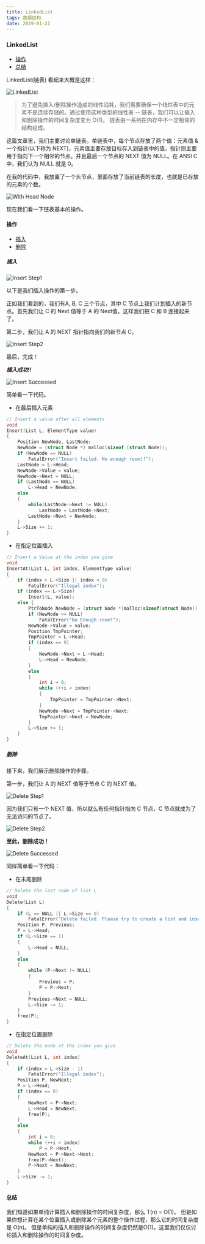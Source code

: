 ```yaml
---
title: LinkedList
tags: 数据结构
date: 2019-01-21
---
```


### LinkedList

- [操作](#操作)
- [总结](#总结)

LinkedList(链表) 看起来大概是这样：

![LinkedList](https://sherlockblaze.com/resources/img/cs/linkedlist/linkedlist.png)

> 为了避免插入/删除操作造成的线性消耗，我们需要确保一个线性表中的元素不是连续存储的。通过使用这种类型的线性表 -- 链表，我们可以让插入和删除操作的时间复杂度变为 O(1)。
链表由一系列在内存中不一定相邻的结构组成。

这篇文章里，我们主要讨论单链表。单链表中，每个节点存放了两个值：元素值 & 一个指针(以下称为 NEXT)，元素值主要存放目标存入到链表中的值，指针则主要用于指向下一个相邻的节点。并且最后一个节点的 NEXT 值为 NULL。在 ANSI C 中，我们认为 NULL 就是 0。

在我的代码中，我放置了一个头节点，里面存放了当前链表的长度，也就是已存放的元素的个数。

![With Head Node](https://sherlockblaze.com/resources/img/cs/linkedlist/linkedlist_with_head_node.png)

现在我们看一下链表基本的操作。

#### 操作

- [插入](#插入)
- [删除](#删除)

##### 插入

![Insert Step1](https://sherlockblaze.com/resources/img/cs/linkedlist/insert_step1.png)

以下是我们插入操作的第一步。

正如我们看到的，我们有A, B, C 三个节点，其中 C 节点上我们计划插入的新节点。首先我们让 C 的 Next 值等于 A 的 Next值，这样我们把 C 和 B 连接起来了。

第二步，我们让 A 的 NEXT 指针指向我们的新节点 C。

![Insert Step2](https://sherlockblaze.com/resources/img/cs/linkedlist/insert_step2.png)

最后，完成！

***插入成功!!***

![Insert Successed](https://sherlockblaze.com/resources/img/cs/linkedlist/insert_successed.png)

简单看一下代码。

+ 在最后插入元素

```cpp
// Insert a value after all elements
void
Insert(List L, ElementType value)
{
	Position NewNode, LastNode;
	NewNode = (struct Node *) malloc(sizeof (struct Node));
	if (NewNode == NULL)
		FatalError("Insert failed. No enough room!!");
	LastNode = L->Head;
	NewNode->Value = value;
	NewNode->Next = NULL;
	if (LastNode == NULL)
		L->Head = NewNode;
	else
	{
		while(LastNode->Next != NULL)
			LastNode = LastNode->Next;
		LastNode->Next = NewNode;
	}
	L->Size += 1;
}
```

+ 在指定位置插入

```cpp
// Insert a Value at the index you give
void
InsertAt(List L, int index, ElementType value)
{
	if (index > L->Size || index < 0)
		FatalError("Illegal index"); 
	if (index == L->Size)
		Insert(L, value);
	else {
		PtrToNode NewNode = (struct Node *)malloc(sizeof(struct Node));
		if (NewNode == NULL)
			FatalError("No Enough room!");
		NewNode->Value = value;
		Position TmpPointer;
		TmpPointer = L->Head;
		if (index == 0)
		{
			NewNode->Next = L->Head;
			L->Head = NewNode;
		}
		else
		{
			int i = 0;
			while (++i < index)
			{
				TmpPointer = TmpPointer->Next;
			}
			NewNode->Next = TmpPointer->Next;
			TmpPointer->Next = NewNode;
		}
		L->Size += 1;
	}
}
```

##### 删除

接下来，我们展示删除操作的步骤。

第一步，我们让 A 的 NEXT 值等于节点 C 的 NEXT 值。

![Delete Step1](https://sherlockblaze.com/resources/img/cs/linkedlist/delete_step1.png)

因为我们只有一个 NEXT 值，所以就么有任何指针指向 C 节点，C 节点就成为了无法访问的节点了。

![Delete Step2](https://sherlockblaze.com/resources/img/cs/linkedlist/delete_step2.png)

**至此，删除成功！**

![Delete Successed](https://sherlockblaze.com/resources/img/cs/linkedlist/delete_successed.png)

同样简单看一下代码：

+ 在末尾删除

```cpp
// Delete the last node of list L
void
Delete(List L)
{
	if (L == NULL || L->Size == 0)
		FatalError("Delete failed. Please try to create a list and insert some nodes into it.");
	Position P, Previous;
	P = L->Head;
	if (L->Size == 1)
	{
		L->Head = NULL;
	}
	else
	{
		while (P->Next != NULL)
		{
			Previous = P;
			P = P->Next;
		}
		Previous->Next = NULL;
		L->Size -= 1;
	}
	free(P);
}
```

+ 在指定位置删除

```cpp
// Delete the node at the index you give
void
DeleteAt(List L, int index)
{
	if (index > L->Size - 1)
		FatalError("Illegal index");
	Position P, NewNext;
	P = L->Head;
	if (index == 0)
	{
		NewNext = P->Next;
		L->Head = NewNext;
		free(P);
	}
	else
	{
		int i = 0;
		while (++i < index)
			P = P->Next;
		NewNext = P->Next->Next;
		free(P->Next);
		P->Next = NewNext;
	}
	L->Size -= 1;
}
```

#### 总结

我们知道如果单纯计算插入和删除操作的时间复杂度，那么 T(n) = O(1)。
但是如果你想计算在某个位置插入或删除某个元素的整个操作过程，那么它的时间复杂度是 O(n)。
但是单纯的插入和删除操作的时间复杂度仍然是O(1)。这里我们仅仅讨论插入和删除操作的时间复杂度。